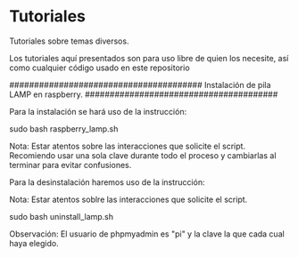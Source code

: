 # Tutoriales
Tutoriales sobre temas diversos.

Los tutoriales aquí presentados son para uso libre de quien los necesite,
así como cualquier código usado en este repositorio

#######################################
Instalación de pila LAMP en raspberry.
#######################################

Para la instalación se hará uso de la instrucción:

sudo bash raspberry_lamp.sh

Nota: Estar atentos sobre las interacciones que solicite el script. Recomiendo
usar una sola clave durante todo el proceso y cambiarlas al terminar para evitar
confusiones.



Para la desinstalación haremos uso de la instrucción:

Nota: Estar atentos soblre las interacciones que solicite el script.

sudo bash uninstall_lamp.sh


Observación: El usuario de phpmyadmin es "pi" y la clave la que cada cual haya
elegido.



